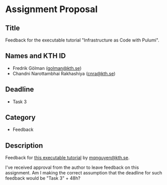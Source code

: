 # Assignment Proposal

## Title

Feedback for the executable tutorial "Infrastructure as Code with Pulumi".

## Names and KTH ID

- Fredrik Gölman (golman@kth.se)
- Chandni Narottambhai Rakhashiya (cnra@kth.se)

## Deadline

- Task 3

## Category

- Feedback

## Description

Feedback for [this executable tutorial](https://github.com/KTH/devops-course/tree/2024/contributions/executable-tutorial/mqnguyen) by mqnguyen@kth.se.

I've received approval from the author to leave feedback on this assignment. Am I making the correct assumption that the deadline for such feedback would be "Task 3" + 48h?
